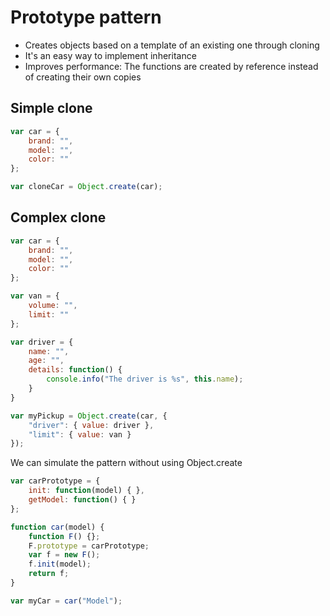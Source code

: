 
# Prototype pattern

- Creates objects based on a template of an existing one through cloning
- It's an easy way to implement inheritance
- Improves performance: The functions are created by reference instead of creating their own copies

## Simple clone

```javascript
var car = {
	brand: "",
	model: "",
	color: ""
};

var cloneCar = Object.create(car);
```

## Complex clone

```javascript
var car = {
	brand: "",
	model: "",
	color: ""
};

var van = {
	volume: "",
	limit: ""
};

var driver = {
	name: "",
	age: "",
	details: function() {
		console.info("The driver is %s", this.name);
	}
}

var myPickup = Object.create(car, {
	"driver": { value: driver },
	"limit": { value: van }
});
```

We can simulate the pattern without using Object.create
```javascript
var carPrototype = {
	init: function(model) { },
	getModel: function() { }
};

function car(model) {
	function F() {};
	F.prototype = carPrototype;
	var f = new F();
	f.init(model);
	return f;
}

var myCar = car("Model");
```
